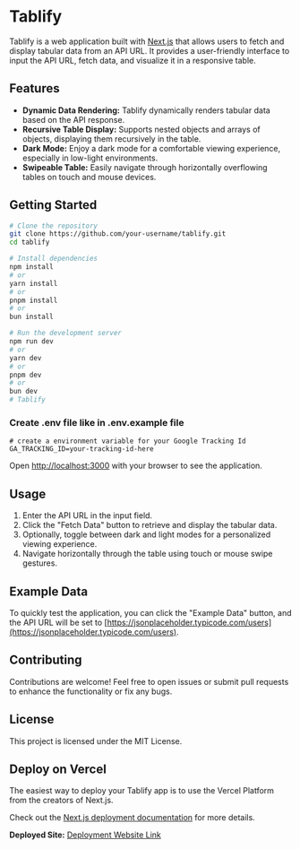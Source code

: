 # Tablify

Tablify is a web application built with [Next.js](https://nextjs.org/) that allows users to fetch and display tabular data from an API URL. It provides a user-friendly interface to input the API URL, fetch data, and visualize it in a responsive table.

## Features

- **Dynamic Data Rendering:** Tablify dynamically renders tabular data based on the API response.
- **Recursive Table Display:** Supports nested objects and arrays of objects, displaying them recursively in the table.
- **Dark Mode:** Enjoy a dark mode for a comfortable viewing experience, especially in low-light environments.
- **Swipeable Table:** Easily navigate through horizontally overflowing tables on touch and mouse devices.

## Getting Started

```bash
# Clone the repository
git clone https://github.com/your-username/tablify.git
cd tablify

# Install dependencies
npm install
# or
yarn install
# or
pnpm install
# or
bun install

# Run the development server
npm run dev
# or
yarn dev
# or
pnpm dev
# or
bun dev
# Tablify
```
### Create .env file like in .env.example file
```
# create a environment variable for your Google Tracking Id
GA_TRACKING_ID=your-tracking-id-here
```

Open [http://localhost:3000](http://localhost:3000) with your browser to see the application.

## Usage

1. Enter the API URL in the input field.
2. Click the "Fetch Data" button to retrieve and display the tabular data.
3. Optionally, toggle between dark and light modes for a personalized viewing experience.
4. Navigate horizontally through the table using touch or mouse swipe gestures.

## Example Data

To quickly test the application, you can click the "Example Data" button, and the API URL will be set to [https://jsonplaceholder.typicode.com/users](https://jsonplaceholder.typicode.com/users).

## Contributing

Contributions are welcome! Feel free to open issues or submit pull requests to enhance the functionality or fix any bugs.

## License

This project is licensed under the MIT License.

## Deploy on Vercel

The easiest way to deploy your Tablify app is to use the Vercel Platform from the creators of Next.js.

Check out the [Next.js deployment documentation](https://nextjs.org/docs/deployment) for more details.

**Deployed Site:** [Deployment Website Link](https://tablify-data.vercel.app/)

<!-- ![Tablify Preview: Before tabular data](public/preview-img-1.png)

![Tablify Preview: After tabular data](public/preview-img-2.png) -->
